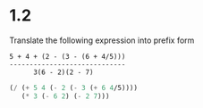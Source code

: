 # 1.2

Translate the following expression into prefix form

```
5 + 4 + (2 - (3 - (6 + 4/5)))
-----------------------------
      3(6 - 2)(2 - 7)
```

```scheme
(/ (+ 5 4 (- 2 (- 3 (+ 6 4/5))))
   (* 3 (- 6 2) (- 2 7)))
```
